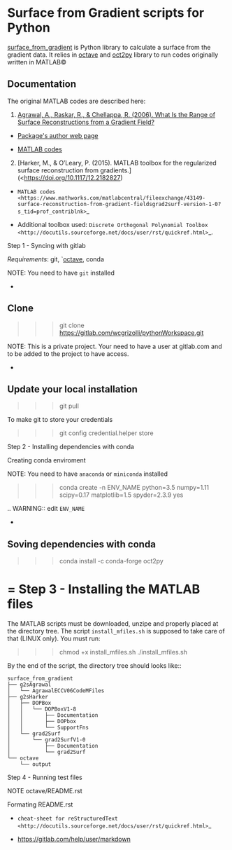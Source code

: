 

Surface from Gradient scripts for Python
========================================

[surface_from_gradient] is Python library to calculate a surface from the
gradient data. It relies in [octave] and [oct2py] library to run codes
originally written in MATLAB©

[surface_from_gradient]: https://gitlab.com/wcgrizolli/surface_from_gradient "surface_from_gradient"
[octave]: https://www.gnu.org/software/octave/ "GNU Octave"
[oct2py]: http://blink1073.github.io/oct2py/ "oct2py"


Documentation
-------------

The original MATLAB codes are described here:

1) [Agrawal, A., Raskar, R., & Chellappa, R. (2006). What Is the Range of Surface Reconstructions from a Gradient Field?](https://doi.org/10.1007/11744023_45)

- [Package's author web page](http://www.cs.cmu.edu/~ILIM/projects/IM/aagrawal/)

- [MATLAB codes](http://www.cs.cmu.edu/~ILIM/projects/IM/aagrawal/eccv06/RangeofSurfaceReconstructions.html)

2) [Harker, M., & O’Leary, P. (2015). MATLAB toolbox for the regularized surface reconstruction from gradients.](<https://doi.org/10.1117/12.2182827)

- `MATLAB codes <https://www.mathworks.com/matlabcentral/fileexchange/43149-surface-reconstruction-from-gradient-fieldsgrad2surf-version-1-0?s_tid=prof_contriblnk>`_

- Additional toolbox used: `Discrete Orthogonal Polynomial Toolbox <http://docutils.sourceforge.net/docs/user/rst/quickref.html>`_.




Step 1 - Syncing with gitlab


*Requirements*: git, `[octave], conda


NOTE: You need to have ``git`` installed


-
Clone
-

>>> git clone https://gitlab.com/wcgrizolli/pythonWorkspace.git

 
NOTE: This is a private project. Your need to have a user at gitlab.com and to be added to the project to have access.

-
Update your local installation
-

>>> git pull


To make git to store your credentials


>>> git config credential.helper store




Step 2 - Installing dependencies with conda



Creating conda enviroment


NOTE: You need to have ``anaconda`` or ``miniconda`` installed

>>> conda create -n ENV_NAME python=3.5 numpy=1.11  scipy=0.17 matplotlib=1.5 spyder=2.3.9 yes

.. WARNING:: edit ``ENV_NAME``

-
Soving dependencies with conda
-

>>> conda install -c conda-forge oct2py


=
Step 3 - Installing the MATLAB files
=

The MATLAB scripts must be downloaded, unzipe and properly
placed at the directory tree. The script ``install_mfiles.sh`` is supposed to
take care of that (LINUX only). You must run:

>>> chmod +x install_mfiles.sh
>>> ./install_mfiles.sh



By the end of the script, the directory tree should looks like::

	surface_from_gradient
	├── g2sAgrawal
	│   └── AgrawalECCV06CodeMFiles
	├── g2sHarker
	│   ├── DOPBox
	│   │   └── DOPBoxV1-8
	│   │       ├── Documentation
	│   │       ├── DOPbox
	│   │       └── SupportFns
	│   └── grad2Surf
	│       └── grad2SurfV1-0
	│           ├── Documentation
	│           └── grad2Surf
	└── octave
		└── output



Step 4 - Running test files


NOTE octave/README.rst


Formating README.rst


* `cheat-sheet for reStructuredText <http://docutils.sourceforge.net/docs/user/rst/quickref.html>`_

* https://gitlab.com/help/user/markdown